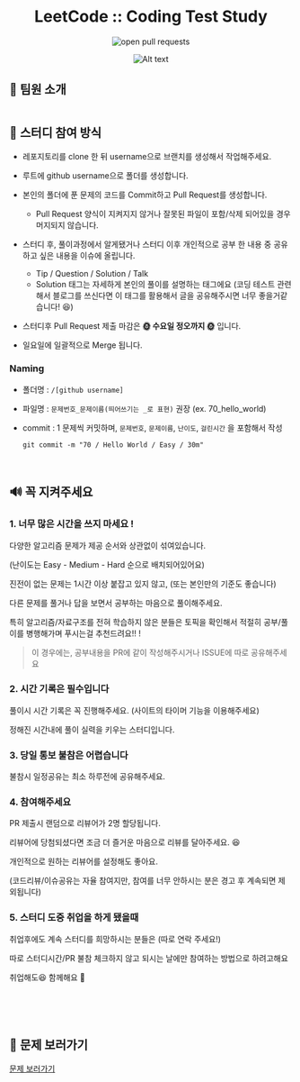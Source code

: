 <div align="center">
  <h1>LeetCode :: Coding Test Study</h1>
  <p></p>
  
   <img src="https://img.shields.io/github/issues-pr/forStudyingJavaScript/leetcode-study?color=90be6d" alt="open pull requests"/>

<br/>

![Alt text](study.png)

</div>

## 👋 팀원 소개

<table>

</table>

## 📌 스터디 참여 방식

- 레포지토리를 clone 한 뒤 username으로 브랜치를 생성해서 작업해주세요.

- 루트에 github username으로 폴더를 생성합니다.
- 본인의 폴더에 푼 문제의 코드를 Commit하고 Pull Request를 생성합니다.
  - Pull Request 양식이 지켜지지 않거나 잘못된 파일이 포함/삭제 되어있을 경우 머지되지 않습니다.
- 스터디 후, 풀이과정에서 알게됐거나 스터디 이후 개인적으로 공부 한 내용 중 공유하고 싶은 내용을 이슈에 올립니다.
  - Tip / Question / Solution / Talk
  - Solution 태그는 자세하게 본인의 풀이를 설명하는 태그에요 (코딩 테스트 관련해서 블로그를 쓰신다면 이 태그를 활용해서 글을 공유해주시면 너무 좋을거같습니다! 😆)
- 스터디후 Pull Request 제출 마감은 **🌞 수요일 정오까지 🌞** 입니다.
- 일요일에 일괄적으로 Merge 됩니다.

### Naming

- 폴더명 : `/[github username]`
- 파일명 : `문제번호_문제이름(띄어쓰기는 _로 표현)` 권장 (ex. 70_hello_world)
- commit : 1 문제씩 커밋하며, `문제번호`, `문제이름`, `난이도`, `걸린시간` 을 포함해서 작성

  `git commit -m "70 / Hello World / Easy / 30m" `

<br/>

## 🔊 꼭 지켜주세요

### 1. 너무 많은 시간을 쓰지 마세요 !

다양한 알고리즘 문제가 제공 순서와 상관없이 섞여있습니다.

(난이도는 Easy - Medium - Hard 순으로 배치되어있어요)

진전이 없는 문제는 1시간 이상 붙잡고 있지 않고, (또는 본인만의 기준도 좋습니다)

다른 문제를 풀거나 답을 보면서 공부하는 마음으로 풀이해주세요.

특히 알고리즘/자료구조를 전혀 학습하지 않은 분들은 토픽을 확인해서 적절히 공부/풀이를 병행해가며 푸시는걸 추천드려요!! !

> 이 경우에는, 공부내용을 PR에 같이 작성해주시거나 ISSUE에 따로 공유해주세요

### 2. 시간 기록은 필수입니다

풀이시 시간 기록은 꼭 진행해주세요. (사이트의 타이머 기능을 이용해주세요)

정해진 시간내에 풀이 실력을 키우는 스터디입니다.

### 3. 당일 통보 불참은 어렵습니다

불참시 일정공유는 최소 하루전에 공유해주세요.

### 4. 참여해주세요

PR 제출시 랜덤으로 리뷰어가 2명 할당됩니다.

리뷰어에 당첨되셨다면 조금 더 즐거운 마음으로 리뷰를 달아주세요. 😆

개인적으로 원하는 리뷰어를 설정해도 좋아요.

(코드리뷰/이슈공유는 자율 참여지만, 참여를 너무 안하시는 분은 경고 후 계속되면 제외됩니다)

### 5. 스터디 도중 취업을 하게 됐을때

취업후에도 계속 스터디를 희망하시는 분들은 (따로 연락 주세요!)

따로 스터디시간/PR 불참 체크하지 않고 되시는 날에만 참여하는 방법으로 하려고해요

취업해도😆 함께해요 🥹

<br/>

<br/>

<br/>

## 📝 문제 보러가기

[문제 보러가기](https://github.com/forStudyingJavaScript/leetcode-study/wiki/neetcode-150)
